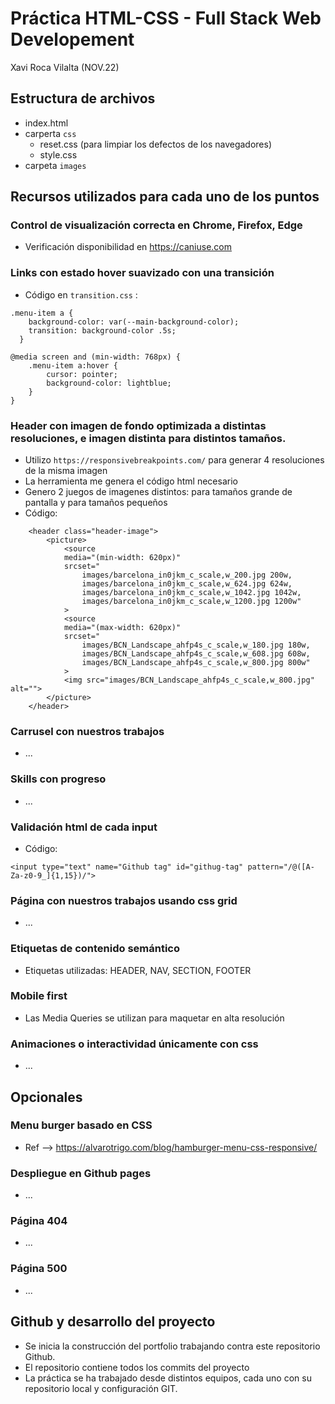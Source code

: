 # Práctica HTML-CSS - Full Stack Web Developement
Xavi Roca Vilalta (NOV.22)

## Estructura de archivos
* index.html
* carperta `css`
    - reset.css (para limpiar los defectos de los navegadores)
    - style.css
* carpeta `images`

## Recursos utilizados para cada uno de los puntos

### Control de visualización correcta en Chrome, Firefox, Edge
* Verificación disponibilidad en <https://caniuse.com>

### Links con estado hover suavizado con una transición 
* Código en `transition.css` :
~~~
.menu-item a {
    background-color: var(--main-background-color);
    transition: background-color .5s;
  }

@media screen and (min-width: 768px) {
    .menu-item a:hover {
        cursor: pointer;
        background-color: lightblue;
    }  
}
~~~

### Header con imagen de fondo optimizada a distintas resoluciones, e imagen distinta para distintos tamaños.
* Utilizo `https://responsivebreakpoints.com/` para generar 4 resoluciones de la misma imagen
* La herramienta me genera el código html necesario
* Genero 2 juegos de imagenes distintos: para tamaños grande de pantalla y para tamaños pequeños
* Código:
~~~
    <header class="header-image">
        <picture>
            <source
            media="(min-width: 620px)"
            srcset="
                images/barcelona_in0jkm_c_scale,w_200.jpg 200w,
                images/barcelona_in0jkm_c_scale,w_624.jpg 624w,
                images/barcelona_in0jkm_c_scale,w_1042.jpg 1042w,
                images/barcelona_in0jkm_c_scale,w_1200.jpg 1200w"
            >       
            <source
            media="(max-width: 620px)"
            srcset="
                images/BCN_Landscape_ahfp4s_c_scale,w_180.jpg 180w,
                images/BCN_Landscape_ahfp4s_c_scale,w_608.jpg 608w,
                images/BCN_Landscape_ahfp4s_c_scale,w_800.jpg 800w"
            > 
            <img src="images/BCN_Landscape_ahfp4s_c_scale,w_800.jpg" alt="">     
        </picture>
    </header>
~~~
   
### Carrusel con nuestros trabajos
* ...

### Skills con progreso
* ...

### Validación html de cada input
* Código:
~~~
<input type="text" name="Github tag" id="githug-tag" pattern="/@([A-Za-z0-9_]{1,15})/">
~~~

### Página con nuestros trabajos usando css grid
* ...

### Etiquetas de contenido semántico
* Etiquetas utilizadas: HEADER, NAV, SECTION, FOOTER

### Mobile first
* Las Media Queries se utilizan para maquetar en alta resolución

### Animaciones o interactividad únicamente con css
* ...

## Opcionales

### Menu burger basado en CSS
* Ref --> https://alvarotrigo.com/blog/hamburger-menu-css-responsive/

### Despliegue en Github pages
* ...

### Página 404
* ...

### Página 500
* ...

## Github y desarrollo del proyecto
* Se inicia la construcción del portfolio trabajando contra este repositorio Github.
* El repositorio contiene todos los commits del proyecto
* La práctica se ha trabajado desde distintos equipos, cada uno con su repositorio local y configuración GIT.




